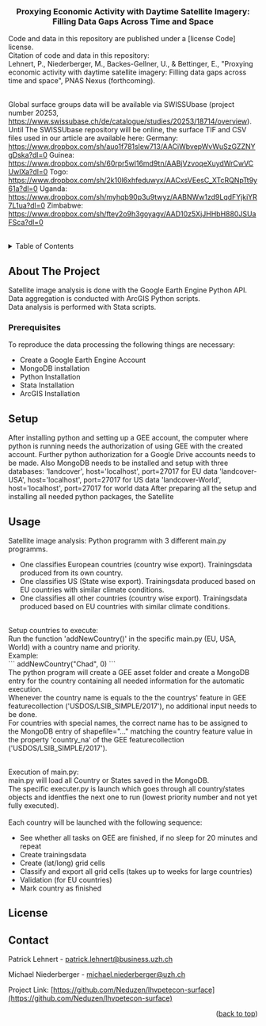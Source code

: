 <div id="top"></div>

<!-- PROJECT SHIELDS -->

<!-- PROJECT LOGO -->
<br />
<div align="center">

<h3 align="center">Proxying Economic Activity with Daytime Satellite Imagery: Filling Data Gaps Across Time and Space</h3>
</div>

<div>
Code and data in this repository are published under a [license Code] license. </br>
Citation of code and data in this repository: </br>
Lehnert, P., Niederberger, M., Backes-Gellner, U., & Bettinger, E., "Proxying economic activity with daytime satellite imagery: Filling data gaps across time and space", PNAS Nexus (forthcoming).
</br></br>

Global surface groups data will be available via SWISSUbase (project number 20253, https://www.swissubase.ch/de/catalogue/studies/20253/18714/overview). Until The SWISSUbase repository will be online, the surface TIF and CSV files used in our article are available here:
Germany: https://www.dropbox.com/sh/auo1f781slew713/AACiWbvepWvWuSzGZZNYgDska?dl=0 
Guinea: https://www.dropbox.com/sh/60rpr5wl16md9tn/AABjVzvoqeXuydWrCwVCUwIXa?dl=0 
Togo: https://www.dropbox.com/sh/2k10l6xhfeduwyx/AACxsVEesC_XTcRQNpTt9y61a?dl=0 
Uganda: https://www.dropbox.com/sh/myhqb90p3u9twyz/AABNWw1zd9LqdFYjkiYR7L1ua?dl=0 
Zimbabwe: https://www.dropbox.com/sh/ftey2o9h3goyagv/AAD10z5XjJHHbH880JSUaFSca?dl=0 
</div></br>


<!-- TABLE OF CONTENTS -->
<details>
  <summary>Table of Contents</summary>
  <ol>
    <li>
      <a href="#about-the-project">About The Project</a>
      <ul>
        <li><a href="#built-with">Built With</a></li>
      </ul>
    </li>
    <li>
      <a href="#getting-started">Getting Started</a>
      <ul>
        <li><a href="#prerequisites">Prerequisites</a></li>
        <li><a href="#Setup">Setup</a></li>
      </ul>
    </li>
    <li><a href="#usage">Usage</a></li>
    <li><a href="#license">License</a></li>
    <li><a href="#contact">Contact</a></li>
  </ol>
</details>



<!-- ABOUT THE PROJECT -->
## About The Project

Satellite image analysis is done with the Google Earth Engine Python API.<br />
Data aggregation is conducted with ArcGIS Python scripts.<br />
Data analysis is performed with Stata scripts.<br />


<!-- GETTING STARTED -->
### Prerequisites
To reproduce the data processing the following things are necessary:
* Create a Google Earth Engine Account
* MongoDB installation
* Python Installation
* Stata Installation
* ArcGIS Installation


<!-- USAGE EXAMPLES -->
## Setup
After installing python and setting up a GEE account, the computer where python is running needs the authorization of using GEE with the created account.
Further python authorization for a Google Drive accounts needs to be made.
Also MongoDB needs to be installed and setup with three databases: 
      'landcover', host='localhost', port=27017 for EU data
      'landcover-USA', host='localhost', port=27017 for US data
      'landcover-World', host='localhost', port=27017 for world data
After preparing all the setup and installing all needed python packages, the Satellite 


<!-- USAGE -->
## Usage

Satellite image analysis: 
Python programm with 3 different main.py programms.
- One classifies European countries (country wise export). Trainingsdata produced from its own country.
- One classifies US (State wise export). Trainingsdata produced based on EU countries with similar climate conditions.
- One classifies all other countries (country wise export). Trainingsdata produced based on EU countries with similar climate conditions.
<br />
Setup countries to execute:<br />
Run the function 'addNewCountry()' in the specific main.py (EU, USA, World) with a country name and priority.<br />
Example:<br />
```
    addNewCountry("Chad", 0)
```
<br />
The python program will create a GEE asset folder and create a MongoDB entry for the country containing all needed information for the automatic execution.<br />
Whenever the country name is equals to the the countrys' feature in GEE featurecollection ('USDOS/LSIB_SIMPLE/2017'), no additional input needs to be done.<br />
For countries with special names, the correct name has to be assigned to the MongoDB entry of shapefile="..." matching the country feature value in the property 'country_na' of the GEE featurecollection ('USDOS/LSIB_SIMPLE/2017').<br /><br />

Execution of main.py:<br />
main.py will load all Country or States saved in the MongoDB.<br />
The specific executer.py is launch which goes through all country/states objects and identfies the next one to run (lowest priority number and not yet fully executed).<br /><br />
Each country will be launched with the following sequence:<br />
- See whether all tasks on GEE are finished, if no sleep for 20 minutes and repeat
- Create trainingsdata
- Create (lat/long) grid cells
- Classify and export all grid cells (takes up to weeks for large countries)
- Validation (for EU countries)
- Mark country as finished


<!-- LICENSE -->
## License



<!-- CONTACT -->
## Contact

Patrick Lehnert - patrick.lehnert@business.uzh.ch

Michael Niederberger - michael.niederberger@uzh.ch

Project Link: [https://github.com/Neduzen/lhvpetecon-surface](https://github.com/Neduzen/lhvpetecon-surface)

<p align="right">(<a href="#top">back to top</a>)</p>



